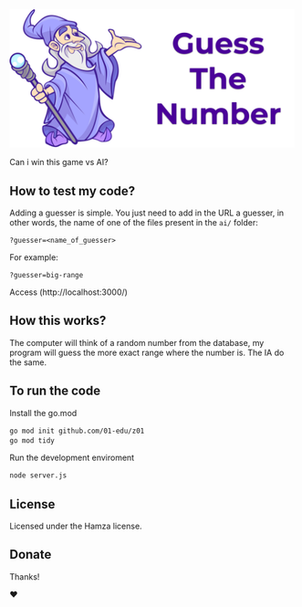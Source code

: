 <img src="https://raw.githubusercontent.com/thiagodnf/guess-the-number/master/images/logo.png?token=AAG9XwrL-t72tifQ-eA47lewNBqqV9Nwks5cDnuJwA%3D%3D" width="500px">

Can i win this game vs AI?


## How to test my code?
Adding a guesser is simple. You just need to add in the URL a guesser, in other words, the name of one of the files present in the `ai/` folder:

```console
?guesser=<name_of_guesser>
```

For example:

```console
?guesser=big-range
```
Access (http://localhost:3000/)

## How this works?

The computer will think of a random number from the database, my program will guess the more exact range where the number is. The IA do the same.


## To run the code

Install the go.mod

```bash
go mod init github.com/01-edu/z01
go mod tidy
```

Run the development enviroment

```bash
node server.js
```


## License

Licensed under the Hamza license.

## Donate

Thanks!

❤️


